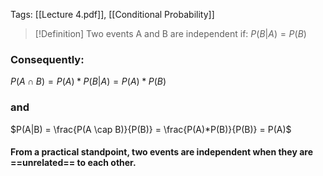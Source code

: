 Tags: [[Lecture 4.pdf]], [[Conditional Probability]]

 >[!Definition]
 >Two events A and B are independent if:  $P(B|A) = P(B)$
### Consequently: 

 $P(A \cap B) = P(A) * P(B|A) = P(A) * P(B)$
### and
 
  $P(A|B) = \frac{P(A \cap B)}{P(B)} = \frac{P(A)*P(B)}{P(B)} = P(A)$
#### From a practical standpoint, two events are independent when they are ==unrelated== to each other.





